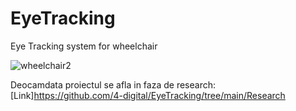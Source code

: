 # EyeTracking
Eye Tracking system for wheelchair

![wheelchair2](https://github.com/4-digital/EyeTracking/assets/26842625/8b5f5fb8-bcd8-4427-99f4-4dd2ccc8ce25)

Deocamdata proiectul se afla in faza de research: [Link]https://github.com/4-digital/EyeTracking/tree/main/Research
